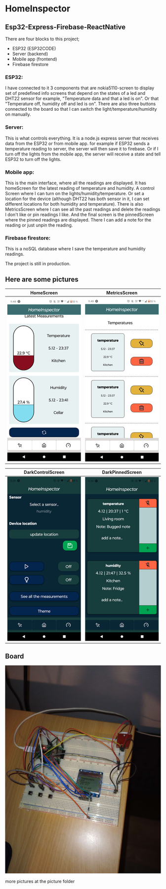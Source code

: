 # **HomeInspector**
 
## Esp32-Express-Firebase-ReactNative

There are four blocks to this project;

- ESP32 (ESP32CODE)
- Server (backend)
- Mobile app (frontend)
- Firebase firestore

### ESP32: 
I have connected to it 3 components that are nokia5110-screen to display set of predefined info screens that depend on the states of a led and DHT22 sensor
for example, "Temperature data and that a led is on". Or that "Temperature off, humidity off and led is on". There are also three buttons connected to the board so that I can switch the light/temperature/humidity on manually.

### Server:
This is what controls everything. It is a node.js express server that receives data from the ESP32 or from mobile app. for example if ESP32 sends a temperature reading to server, the server will then save it to firebase. Or if I turn off the lights from the mobile app, the server will receive a state and tell ESP32 to turn off the lights.

### Mobile app:
This is the main interface, where all the readings are displayed. It has homeScreen for the latest reading of temperature and humidity. A control Screen where I can turn on the lights/humidity/temperature. Or set a location for the device (although DHT22 has both sensor in it, I can set different locations for both humidity and temperature). There is also MetricsScreen where I can see all the past readings and delete the readings I don't like or pin readings I like. And the final screen is the pinnedScreen where the pinned readings are displayed. There I can add a note for the reading or just unpin the reading.

### Firebase firestore:
This is a noSQL database where I save the temperature and humidity readings. 


The project is still in production.

## Here are some pictures


| **HomeScreen** | **MetricsScreen** |
|------------|---------------|
| ![HomeScreen](./pictures/HomeScreen.png) | ![MetricsScreen](./pictures/AllTheMeasurementsScreen.png) |

| **DarkControlScreen** | **DarkPinnedScreen** |
|---------------|--------------|
| ![darkControl](./pictures/darkControl.png) | ![darkPin](./pictures/darkPin.png) |


## Board
![realCircuit](./pictures/realCircuit.jpg)

more pictures at the picture folder

